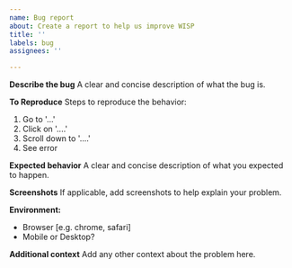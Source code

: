 ```yaml
---
name: Bug report
about: Create a report to help us improve WISP
title: ''
labels: bug
assignees: ''

---
```


**Describe the bug**
A clear and concise description of what the bug is.

**To Reproduce**
Steps to reproduce the behavior:
1. Go to '...'
2. Click on '....'
3. Scroll down to '....'
4. See error

**Expected behavior**
A clear and concise description of what you expected to happen.

**Screenshots**
If applicable, add screenshots to help explain your problem.

**Environment:**
 - Browser [e.g. chrome, safari]
 - Mobile or Desktop?

**Additional context**
Add any other context about the problem here.
